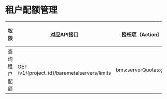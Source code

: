 # 租户配额管理<a name="bms_api_0909"></a>

|权限|对应API接口|授权项（Action）|IAM项目（Project）|企业项目（Enterprise Project）|
|--|--|--|--|--|
|查询租户配额|GET /v1/{project_id}/baremetalservers/limits|bms:serverQuotas:get|√|x|


